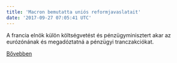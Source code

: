 ```yaml
---
title: 'Macron bemutatta uniós reformjavaslatait'
date: '2017-09-27 07:05:41 UTC'
---
```


A francia elnök külön költségvetést és pénzügyminisztert akar az eurózónának és megadóztatná a pénzügyi tranczakciókat.


[Bővebben](http://ift.tt/2wSYf0J)
